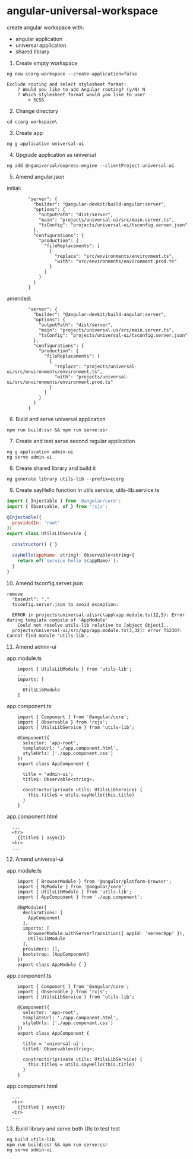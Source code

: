 # angular-universal-workspace
create angular workspace with:
 - angular application
 - universal application 
 - shared library

1. Create empty workspace

```
ng new ccarg-workspace --create-application=false

Exclude routing and select stylesheet format:
    ? Would you like to add Angular routing? (y/N) N
    ? Which stylesheet format would you like to use?  
        > SCSS   
```
        
2. Change directory 

```
cd ccarg-workspace\
```

3. Create app

```
ng g application universal-ui
```

4. Upgrade application as universal

```
ng add @nguniversal/express-engine --clientProject universal-ui
```

5. Amend angular.json

initial:

```
        "server": {
          "builder": "@angular-devkit/build-angular:server",
          "options": {
            "outputPath": "dist/server",
            "main": "projects/universal-ui/src/main.server.ts",
            "tsConfig": "projects/universal-ui/tsconfig.server.json"
          },
          "configurations": {
            "production": {
              "fileReplacements": [
                {
                  "replace": "src/environments/environment.ts",
                  "with": "src/environments/environment.prod.ts"
                }
              ]
            }
          }
        }
```

amended:

```
        "server": {
          "builder": "@angular-devkit/build-angular:server",
          "options": {
            "outputPath": "dist/server",
            "main": "projects/universal-ui/src/main.server.ts",
            "tsConfig": "projects/universal-ui/tsconfig.server.json"
          },
          "configurations": {
            "production": {
              "fileReplacements": [
                {
                  "replace": "projects/universal-ui/src/environments/environment.ts",
                  "with": "projects/universal-ui/src/environments/environment.prod.ts"
                }
              ]
            }
          }
        }
```

6. Build and serve universal application

```
npm run build:ssr && npm run serve:ssr
```

7. Create and test serve second regular application

```
ng g application admin-ui
ng serve admin-ui
```

8. Create shared library and build it

```
ng generate library utils-lib --prefix=ccarg
```

9. Create sayHello function in utils service, utils-lib.service.ts

```javascript
import { Injectable } from '@angular/core';
import { Observable, of } from 'rxjs';

@Injectable({
  providedIn: 'root'
})
export class UtilsLibService {

  constructor() { }

  sayHello(appName: string): Observable<string>{
    return of(`service hello ${appName}`);
  }
}
```

10. Amend tsconfig.server.json

```
remove 
  "baseUrl": "."
  tsconfig.server.json to avoid exception:

  ERROR in projects\universal-ui\src\app\app.module.ts(12,5): Error during template compile of 'AppModule'
    Could not resolve utils-lib relative to [object Object]..
  projects/universal-ui/src/app/app.module.ts(3,32): error TS2307: Cannot find module 'utils-lib'.
```

11. Amend admin-ui

  app.module.ts

```
    import { UtilsLibModule } from 'utils-lib';
    ...
    imports: [
      ...
      UtilsLibModule
    ]
```

  app.component.ts

```
    import { Component } from '@angular/core';
    import { Observable } from 'rxjs';
    import { UtilsLibService } from 'utils-lib';

    @Component({
      selector: 'app-root',
      templateUrl: './app.component.html',
      styleUrls: ['./app.component.css']
    })
    export class AppComponent {

      title = 'admin-ui';
      title$: Observable<string>;

      constructor(private utils: UtilsLibService) {
        this.title$ = utils.sayHello(this.title)
      }
    }    
```

  app.component.html

```
  ...
  <hr>
    {{title$ | async}}
  <hr>  
  ...
```

12. Amend universal-ui

  app.module.ts

```
    import { BrowserModule } from '@angular/platform-browser';
    import { NgModule } from '@angular/core';
    import { UtilsLibModule } from 'utils-lib';
    import { AppComponent } from './app.component';

    @NgModule({
      declarations: [
        AppComponent
      ],
      imports: [
        BrowserModule.withServerTransition({ appId: 'serverApp' }),
        UtilsLibModule
      ],
      providers: [],
      bootstrap: [AppComponent]
    })
    export class AppModule { }
```

  app.component.ts

```
    import { Component } from '@angular/core';
    import { Observable } from 'rxjs';
    import { UtilsLibService } from 'utils-lib';

    @Component({
      selector: 'app-root',
      templateUrl: './app.component.html',
      styleUrls: ['./app.component.css']
    })
    export class AppComponent {

      title = 'universal-ui';
      title$: Observable<string>;

      constructor(private utils: UtilsLibService) {
        this.title$ = utils.sayHello(this.title)
      }
    }    
```

  app.component.html

```
  ...
  <hr>
    {{title$ | async}}
  <hr>  
  ...  
```

13. Build library and serve both UIs to test test

```
ng build utils-lib
npm run build:ssr && npm run serve:ssr
ng serve admin-ui
```